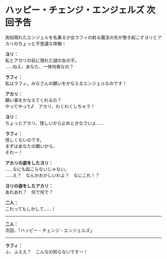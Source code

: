 # ハッピー・チェンジ・エンジェルズ 次回予告
突如現れたエンジェルを名乗る少女ラフィの射る魔法の矢が巻き起こすヨリとアカリのちょっと不思議な体験！
  
**ヨリ：**  
私とアカリの前に現れた謎の女の子。  
……ねえ、あなた、一体何者なの？  
  
**ラフィ：**  
私はラフィ。みなさんの願いをかなえるエンジェルなのです！  
  
**アカリ：**  
願い事をかなえてくれるの？  
やってやって♪　アカリ、わくわくしちゃう！  
  
**ヨリ：**  
ちょっとアカリ、怪しいから止めときなさいよ……  
  
**ラフィ：**  
怪しくないのです。  
まずはあなたの願いから、  
それー！  
  
**アカリの姿をしたヨリ：**  
……なにも起こらないじゃない。  
……え？　なんかおかしいわよ？　なにこれ！？  
  
**ヨリの姿をしたアカリ：**  
あれあれ？　何で何で？  
  
**二人：**  
これってもしかして……！  
  

---  
  
**二人：**  
次回、「ハッピー・チェンジ・エンジェルズ」  
  

---  
  
**ラフィ：**  
ふ、ふええ？　こんなの知らないですー！  
